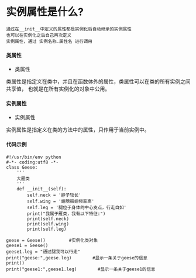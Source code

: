 # 实例属性是什么?

    通过在__init__中定义的属性都是实例化后自动继承的实例属性
    也可以在实例化之后自己再次定义
    实例属性，通过 实例名称.属性名 进行调用

#### 类属性
* 类属性

类属性是指定义在类中，并且在函数体外的属性，类属性可以在类的所有实例之间共享值，
也就是在所有实例化的对象中公用。



#### 实例属性
* 实例属性

实例属性是指定义在类的方法中的属性，只作用于当前实例中。


#### 代码示例
```
#!/usr/bin/env python
#-*- coding:utf8 -*-
class Geese:
    '''
    大雁类
    '''
    def __init__(self):
        self.neck = '脖子较长'
        self.wing = '翅膀振翅频率高'
        self.leg = '腿位于身体的中心支点，行走自如'
        print("我属于雁类，我有以下特征:")
        print(self.neck)
        print(self.wing)
        print(self.leg)

geese = Geese()         #实例化类对象
geese1 = Geese()
geese1.leg = "通过腿我可以行走"
print("geese:",geese.leg)        #显示一条关于geese的信息
print()
print("geese1:",geese1.leg)        #显示一条关于geese1的信息
```